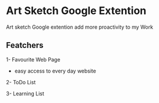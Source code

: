 # Art Sketch Google Extention
Art sketch Google extention add more proactivity to my Work

## Featchers
1- Favourite Web Page 
- easy access to every day website

2- ToDo List 

3- Learning List